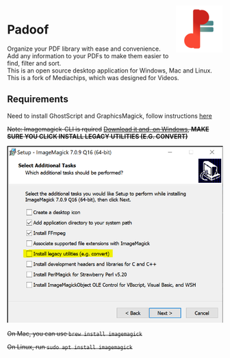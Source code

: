 
<img align="right" width="110" height="110" src="./public/icons/icon.png">

# Padoof
Organize your PDF library with ease and convenience.  <br>
Add any information to your PDFs to make them easier to find, filter and sort.  <br>
This is an open source desktop application for Windows, Mac and Linux. <br>
This is a fork of Mediachips, which was designed for Videos.


## Requirements

Need to install GhostScript and GraphicsMagick, follow instructions [here](https://github.com/yakovmeister/pdf2image/blob/HEAD/docs/gm-installation.md)


~~Note: Imagemagick-CLI is rquired~~
  ~~[Download it and, on Windows](https://imagemagick.org/script/download.php#windows), **MAKE SURE YOU CLICK INSTALL LEGACY UTILITIES (E.G. CONVERT)**~~

  ~~![Imagemagick installer](image.png)~~

~~On Mac, you can use `brew install imagemagick`~~

~~On Linux, run `sudo apt install imagemagick`~~

